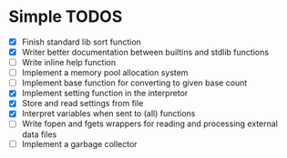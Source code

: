 Simple TODOS
============

* [x] Finish standard lib sort function
* [x] Writer better documentation between builtins and stdlib functions
* [ ] Write inline help function
* [ ] Implement a memory pool allocation system
* [ ] Implement base function for converting to given base count
* [x] Implement setting function in the interpretor
* [x] Store and read settings from file
* [x] Interpret variables when sent to (all) functions
* [ ] Write fopen and fgets wrappers for reading and processing external data files
* [ ] Implement a garbage collector
